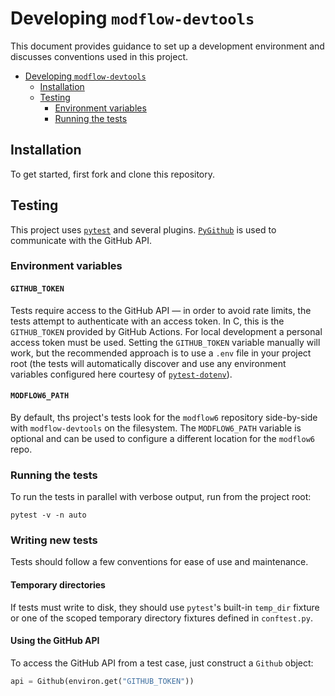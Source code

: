 # Developing `modflow-devtools`

This document provides guidance to set up a development environment and discusses conventions used in this project.

<!-- START doctoc generated TOC please keep comment here to allow auto update -->
<!-- DON'T EDIT THIS SECTION, INSTEAD RE-RUN doctoc TO UPDATE -->

- [Developing `modflow-devtools`](#developing-modflow-devtools)
  - [Installation](#installation)
  - [Testing](#testing)
    - [Environment variables](#environment-variables)
    - [Running the tests](#running-the-tests)

<!-- END doctoc generated TOC please keep comment here to allow auto update -->

## Installation

To get started, first fork and clone this repository.

## Testing

This project uses [`pytest`](https://docs.pytest.org/en/latest/) and several plugins. [`PyGithub`](https://github.com/PyGithub/PyGithub) is used to communicate with the GitHub API.

### Environment variables

#### `GITHUB_TOKEN`

Tests require access to the GitHub API &mdash; in order to avoid rate limits, the tests attempt to authenticate with an access token. In C, this is the `GITHUB_TOKEN` provided by GitHub Actions. For local development a personal access token must be used. Setting the `GITHUB_TOKEN` variable manually will work, but the recommended approach is to use a `.env` file in your project root (the tests will automatically discover and use any environment variables configured here courtesy of [`pytest-dotenv`](https://github.com/quiqua/pytest-dotenv)).

#### `MODFLOW6_PATH`

By default, ths project's tests look for the `modflow6` repository side-by-side with `modflow-devtools` on the filesystem. The `MODFLOW6_PATH` variable is optional and can be used to configure a different location for the `modflow6` repo.

### Running the tests

To run the tests in parallel with verbose output, run from the project root:

```shell
pytest -v -n auto
```

### Writing new tests

Tests should follow a few conventions for ease of use and maintenance.

#### Temporary directories

If tests must write to disk, they should use `pytest`'s built-in `temp_dir` fixture or one of the scoped temporary directory fixtures defined in `conftest.py`.

#### Using the GitHub API

To access the GitHub API from a test case, just construct a `Github` object:

```python
api = Github(environ.get("GITHUB_TOKEN"))
```